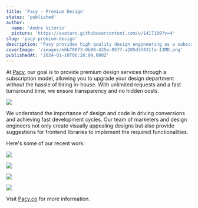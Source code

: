 ```yaml
---
title: 'Pacy - Premium Design'
status: 'published'
author:
  name: 'Andre Vitorio'
  picture: 'https://avatars.githubusercontent.com/u/1417109?v=4'
slug: 'pacy-premium-design'
description: 'Pacy provides high quality design engineering as a subscription.'
coverImage: '/images/e6b70073-0b98-435e-9577-a285d3f431fa-I3MD.png'
publishedAt: '2024-01-10T06:26:04.000Z'
---
```


At [Pacy](https://Pacy.co), our goal is to provide premium design services through a subscription model, allowing you to upgrade your design department without the hassle of hiring in-house. With unlimited requests and a fast turnaround time, we ensure transparency and no hidden costs.

![](/images/image-IwOT.png)

We understand the importance of design and code in driving conversions and achieving fast development cycles. Our team of marketers and design engineers not only create visually appealing designs but also provide suggestions for frontend libraries to implement the required functionalities.

Here's some of our recent work:

![](/images/demo--dark-mode--IyOD.png)

![](/images/image-M2Nj.png)

![](/images/image-cwND.png)

![](/images/image-UwND.png)

Visit [Pacy.co](https://Pacy.co) for more information.